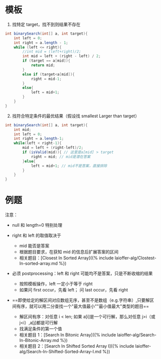 # 模板

1. 找特定 target，找不到则结果不存在

```java
int binarySearch(int[] a, int target){
	int left = 0;
	int right = a.length - 1;
	while (left <= right){
		//int mid = (left+right)/2;
		int mid = left + (right - left) / 2;
		if (target == a[mid]){
			return mid;
		}
		else if (target<a[mid]){
			right = mid-1;
		}
		else{
			left = mid+1;
		}
	}
}
```

2. 找符合特定条件的最优结果（假设找 smallest Larger than target）

```java
int binarySearch(int[] a, int target){
	int mid;
	int left = 0;
	int right = a.length-1;
	while(left < right-1){
		mid = left + (right-left)/2;
		if (isValid(mid)){ // 这里是a[mid] > target
			right = mid; // mid是潜在答案
		}else{
			left = mid+1; // mid不是答案，直接排除
		}
	}
}
```

# 例题

注意：

- null 和 length=0 特别处理
- right 和 left 的取值取决于
  - mid 能否是答案
  - 根据题目要求，在获知 mid 的信息后扩展答案的区间
  - 相关题目：[Closest In Sorted Array]({% include laioffer-alg/Clostest-In-sorted-array.md %})
- 必须 postprocessing：left 和 right 可能均不是答案，只是不断收缩的结果

  - 按照模板操作，left 一定小于等于 right
  - 如果问 first occur，先看 left； 问 last occur，先看 right

- ==即使给定的解区间对应数组无序，甚至不是数组（e.g.字符串）,只要解区间有序，就可以用二分查找一个"最大值最小""最小值最大"类型的题目==
  - 解区间有序：对任意 i < len; 如果 a[i]是一个可行解，那么对任意 j>i（或 j<i）,a[j]都是可行解
  - 找满足条件的第一个值
  - 相关题目 1：[Search In Bitonic Array]({% include laioffer-alg/Search-In-Bitonic-Array.md %})
  - 相关题目 2：[Search In Shifted Sorted Array I]({% include laioffer-alg/Search-In-Shifted-Sorted-Array-I.md %})
